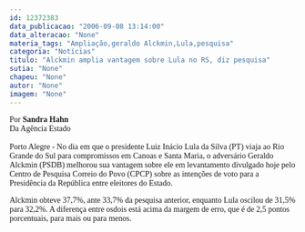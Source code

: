 ```yaml
---
id: 12372383
data_publicacao: "2006-09-08 13:14:00"
data_alteracao: "None"
materia_tags: "Ampliação,geraldo Alckmin,Lula,pesquisa"
categoria: "Notícias"
titulo: "Alckmin amplia vantagem sobre Lula no RS, diz pesquisa"
sutia: "None"
chapeu: "None"
autor: "None"
imagem: "None"
---
```

<p><P><FONT face=Verdana>Por <STRONG>Sandra Hahn</STRONG><BR>Da Agência Estado<BR><BR>Porto Alegre - No dia em que o presidente Luiz Inácio Lula da Silva (PT) viaja ao Rio Grande do Sul para compromissos em Canoas e Santa Maria, o adversário Geraldo Alckmin (PSDB) melhorou sua vantagem sobre ele em levantamento divulgado hoje pelo Centro de Pesquisa Correio do Povo (CPCP) sobre as intenções de voto para a Presidência da República entre eleitores do Estado. </FONT></P></p>
<p><P><FONT face=Verdana>Alckmin obteve 37,7%, ante 33,7% da pesquisa anterior, enquanto Lula oscilou de 31,5% para 32,2%. A diferença entre osdois está acima da margem de erro, que é de 2,5 pontos porcentuais, para mais ou para menos.</FONT></P> </p>
